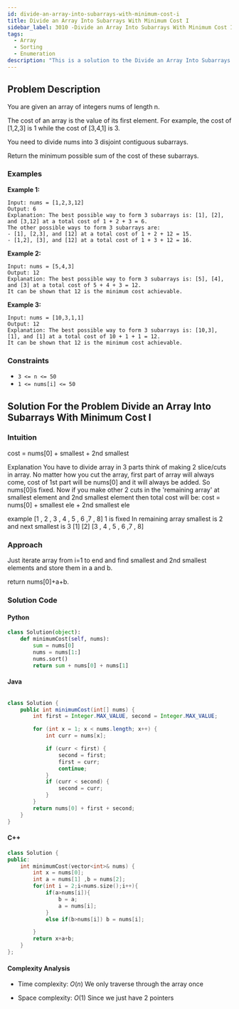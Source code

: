 ```yaml
---
id: divide-an-array-into-subarrays-with-minimum-cost-i
title: Divide an Array Into Subarrays With Minimum Cost I
sidebar_label: 3010 -Divide an Array Into Subarrays With Minimum Cost I
tags:
  - Array
  - Sorting
  - Enumeration
description: "This is a solution to the Divide an Array Into Subarrays With Minimum Cost I problem on LeetCode."
---
```


## Problem Description

You are given an array of integers nums of length n.

The cost of an array is the value of its first element. For example, the cost of [1,2,3] is 1 while the cost of [3,4,1] is 3.

You need to divide nums into 3 disjoint contiguous subarrays.

Return the minimum possible sum of the cost of these subarrays.

### Examples

**Example 1:**

```
Input: nums = [1,2,3,12]
Output: 6
Explanation: The best possible way to form 3 subarrays is: [1], [2], and [3,12] at a total cost of 1 + 2 + 3 = 6.
The other possible ways to form 3 subarrays are:
- [1], [2,3], and [12] at a total cost of 1 + 2 + 12 = 15.
- [1,2], [3], and [12] at a total cost of 1 + 3 + 12 = 16.

```

**Example 2:**

```
Input: nums = [5,4,3]
Output: 12
Explanation: The best possible way to form 3 subarrays is: [5], [4], and [3] at a total cost of 5 + 4 + 3 = 12.
It can be shown that 12 is the minimum cost achievable.

```

**Example 3:**

```
Input: nums = [10,3,1,1]
Output: 12
Explanation: The best possible way to form 3 subarrays is: [10,3], [1], and [1] at a total cost of 10 + 1 + 1 = 12.
It can be shown that 12 is the minimum cost achievable.

```

### Constraints

- `3 <= n <= 50`
- `1 <= nums[i] <= 50`

## Solution For the Problem Divide an Array Into Subarrays With Minimum Cost I

### Intuition

cost = nums[0] + smallest + 2nd smallest

Explanation
You have to divide array in 3 parts think of making 2 slice/cuts in array. No matter how you cut the array, first part of array will always come, cost of 1st part will be nums[0] and it will always be added. So nums[0]is fixed.
Now if you make other 2 cuts in the 'remaining array' at smallest element and 2nd smallest element then total cost will be:
cost = nums[0] + smallest ele + 2nd smallest ele

example
[1 , 2 , 3 , 4 , 5 , 6 ,7 , 8]
1 is fixed
In remaining array smallest is 2 and next smallest is 3
[1]
[2]
[3 , 4 , 5 , 6 ,7 , 8]

### Approach

Just iterate array from i=1 to end and find smallest and 2nd smallest elements and store them in a and b.

return nums[0]+a+b.

### Solution Code

#### Python

```py
class Solution(object):
    def minimumCost(self, nums):
        sum = nums[0]
        nums = nums[1:]
        nums.sort()
        return sum + nums[0] + nums[1]

```

#### Java

```java

class Solution {
    public int minimumCost(int[] nums) {
        int first = Integer.MAX_VALUE, second = Integer.MAX_VALUE;

        for (int x = 1; x < nums.length; x++) {
            int curr = nums[x];

            if (curr < first) {
                second = first;
                first = curr;
                continue;
            }
            if (curr < second) {
                second = curr;
            }
        }
        return nums[0] + first + second;
    }
}

```

#### C++

```cpp
class Solution {
public:
    int minimumCost(vector<int>& nums) {
        int x = nums[0];
        int a = nums[1] ,b = nums[2];
        for(int i = 2;i<nums.size();i++){
            if(a>nums[i]){
                b = a;
                a = nums[i];
            }
            else if(b>nums[i]) b = nums[i];

        }
        return x+a+b;
    }
};
```

#### Complexity Analysis

- Time complexity:  $O(n)$ We only traverse through the array once

- Space complexity: $O(1)$ Since we just have 2 pointers
